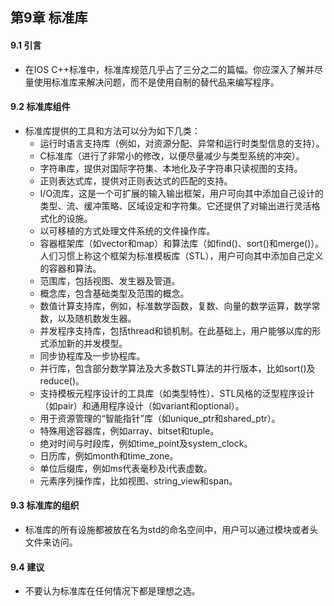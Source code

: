 ## 第9章 标准库
#### 9.1 引言
- 在IOS C++标准中，标准库规范几乎占了三分之二的篇幅。你应深入了解并尽量使用标准库来解决问题，而不是使用自制的替代品来编写程序。
#### 9.2 标准库组件
- 标准库提供的工具和方法可以分为如下几类：
	- 运行时语言支持库（例如，对资源分配、异常和运行时类型信息的支持）。
	- C标准库（进行了非常小的修改，以便尽量减少与类型系统的冲突）。
	- 字符串库，提供对国际字符集、本地化及子字符串只读视图的支持。
	- 正则表达式库，提供对正则表达式的匹配的支持。
	- I/O流库，这是一个可扩展的输入输出框架，用户可向其中添加自己设计的类型、流、缓冲策略、区域设定和字符集。它还提供了对输出进行灵活格式化的设施。
	- 以可移植的方式处理文件系统的文件操作库。
	- 容器框架库（如vector和map）和算法库（如find()、sort()和merge()）。人们习惯上称这个框架为标准模板库（STL），用户可向其中添加自己定义的容器和算法。
	- 范围库，包括视图、发生器及管道。
	- 概念库，包含基础类型及范围的概念。
	- 数值计算支持库，例如，标准数学函数，复数、向量的数学运算，数学常数，以及随机数发生器。
	- 并发程序支持库，包括thread和锁机制。在此基础上，用户能够以库的形式添加新的并发模型。
	- 同步协程库及一步协程库。
	- 并行库，包含部分数学算法及大多数STL算法的并行版本，比如sort()及reduce()。
	- 支持模板元程序设计的工具库（如类型特性）、STL风格的泛型程序设计（如pair）和通用程序设计（如variant和optional）。
	- 用于资源管理的“智能指针”库（如unique_ptr和shared_ptr）。
	- 特殊用途容器库，例如array、bitset和tuple。
	- 绝对时间与时段库，例如time_point及system_clock。
	- 日历库，例如month和time_zone。
	- 单位后缀库，例如ms代表毫秒及i代表虚数。
	- 元素序列操作库，比如视图、string_view和span。
#### 9.3 标准库的组织
- 标准库的所有设施都被放在名为std的命名空间中，用户可以通过模块或者头文件来访问。
#### 9.4 建议
-  不要认为标准库在任何情况下都是理想之选。
